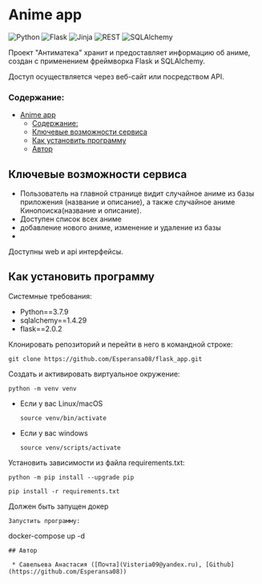 # Anime app
![Python](https://img.shields.io/badge/python-3670A0?style=flat&logo=python&logoColor=ffdd54)
![Flask](https://img.shields.io/badge/flask-%23000.svg?style=flat&logo=flask&logoColor=white)
![Jinja](https://img.shields.io/badge/jinja-white.svg?style=flat&logo=jinja&logoColor=black)
![REST](https://img.shields.io/badge/-REST-464646?style=flat&logo=REST&logoColor=black)
![SQLAlchemy](https://img.shields.io/badge/-SQLAlchemy-464646?style=flat&logo=SQLAlchemy&logoColor=ffffff&color=043A6B)

 Проект "Антиматека" хранит и предоставляет информацию об аниме,
создан с применением фреймворка Flask и SQLAlchemy.

Доступ осуществляется через веб-сайт или посредством API.

### Содержание: 
- [Anime app](#anime-app)
    - [Содержание:](#содержание)
  - [Ключевые возможности сервиса](#ключевые-возможности-сервиса)
  - [Как установить программу](#как-установить-программу)
  - [Автор](#автор)

## Ключевые возможности сервиса
- Пользователь на главной странице видит случайное аниме из базы приложения (название и описание),
а также случайное аниме Кинопоиска(название и описание).
- Доступен список всех аниме
- добавление нового аниме, изменение и удаление из базы
- 

Доступны web и api интерфейсы.

## Как установить программу

Системные требования:

- Python==3.7.9
- sqlalchemy==1.4.29
- flask==2.0.2

Клонировать репозиторий и перейти в него в командной строке:

```
git clone https://github.com/Esperansa08/flask_app.git

```

Cоздать и активировать виртуальное окружение:

```
python -m venv venv
```

* Если у вас Linux/macOS

    ```
    source venv/bin/activate
    ```

* Если у вас windows

    ```
    source venv/scripts/activate
    ```

Установить зависимости из файла requirements.txt:

```
python -m pip install --upgrade pip
```

```
pip install -r requirements.txt
```
Должен быть запущен докер
```
Запустить программу:

```
docker-compose up -d
```
## Автор 

 * Савельева Анастасия ([Почта](Visteria09@yandex.ru), [Github](https://github.com/Esperansa08)) 